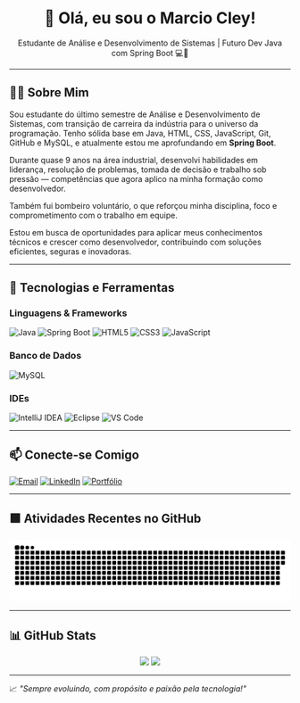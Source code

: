 <h1 align="center">👋 Olá, eu sou o Marcio Cley!</h1>

<p align="center">
Estudante de Análise e Desenvolvimento de Sistemas | Futuro Dev Java com Spring Boot 💻🚀
</p>

---

## 👨‍💻 Sobre Mim

Sou estudante do último semestre de Análise e Desenvolvimento de Sistemas, com transição de carreira da indústria para o universo da programação. Tenho sólida base em Java, HTML, CSS, JavaScript, Git, GitHub e MySQL, e atualmente estou me aprofundando em **Spring Boot**.

Durante quase 9 anos na área industrial, desenvolvi habilidades em liderança, resolução de problemas, tomada de decisão e trabalho sob pressão — competências que agora aplico na minha formação como desenvolvedor.

Também fui bombeiro voluntário, o que reforçou minha disciplina, foco e comprometimento com o trabalho em equipe.

Estou em busca de oportunidades para aplicar meus conhecimentos técnicos e crescer como desenvolvedor, contribuindo com soluções eficientes, seguras e inovadoras.

---

## 🚀 Tecnologias e Ferramentas

### Linguagens & Frameworks  
![Java](https://img.shields.io/badge/Java-ED8B00?style=for-the-badge&logo=java&logoColor=white)
![Spring Boot](https://img.shields.io/badge/Spring%20Boot-6DB33F?style=for-the-badge&logo=spring-boot&logoColor=white)
![HTML5](https://img.shields.io/badge/HTML5-e34c26?style=for-the-badge&logo=html5&logoColor=white)
![CSS3](https://img.shields.io/badge/CSS3-1572B6?style=for-the-badge&logo=css3&logoColor=white)
![JavaScript](https://img.shields.io/badge/JavaScript-F7DF1E?style=for-the-badge&logo=javascript&logoColor=black)

### Banco de Dados  
![MySQL](https://img.shields.io/badge/MySQL-00758F?style=for-the-badge&logo=mysql&logoColor=white)

### IDEs  
![IntelliJ IDEA](https://img.shields.io/badge/IntelliJIDEA-000000.svg?style=for-the-badge&logo=intellij-idea&logoColor=white)
![Eclipse](https://img.shields.io/badge/EclipseIDE-2C2255?style=for-the-badge&logo=eclipse&logoColor=white)
![VS Code](https://img.shields.io/badge/VS%20Code-007ACC?style=for-the-badge&logo=visual-studio-code&logoColor=white)

---

## 📫 Conecte-se Comigo

[![Email](https://img.shields.io/badge/Gmail-D14836?style=for-the-badge&logo=gmail&logoColor=white)](mailto:marciocleydev@gmail.com)
[![LinkedIn](https://img.shields.io/badge/LinkedIn-%230077B5.svg?style=for-the-badge&logo=linkedin&logoColor=white)](https://www.linkedin.com/in/marciocleydev/)
[![Portfólio](https://img.shields.io/badge/Portfólio-12100E?style=for-the-badge&logo=github&logoColor=white)](https://marciocleydev.github.io/.github.io/)

---

## 🟩 Atividades Recentes no GitHub

<p align="center">
  <img src="https://github.com/marciocleydev/marciocleydev/raw/output/github-contribution-grid-snake.svg" alt="snake eating my contributions">
</p>

---

## 📊 GitHub Stats

<p align="center">
  <img height="180em" src="https://github-readme-stats.vercel.app/api?username=marciocleydev&show_icons=true&theme=tokyonight&hide_border=true" />
  <img height="180em" src="https://github-readme-stats.vercel.app/api/top-langs/?username=marciocleydev&layout=compact&theme=tokyonight&hide_border=true"/>
</p>

---

📈 _"Sempre evoluindo, com propósito e paixão pela tecnologia!"_
